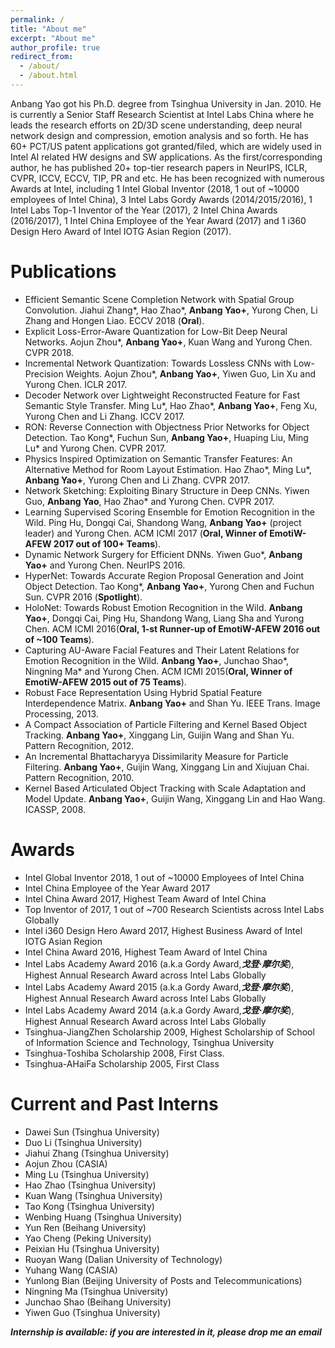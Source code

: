 ```yaml
---
permalink: /
title: "About me"
excerpt: "About me"
author_profile: true
redirect_from: 
  - /about/
  - /about.html
---
```


Anbang Yao got his Ph.D. degree from Tsinghua University in Jan. 2010. He is currently a Senior Staff Research Scientist at Intel Labs China where he leads the research efforts on 2D/3D scene understanding, deep neural network design and compression, emotion analysis and so forth. He has 60+ PCT/US patent applications got granted/filed, which are widely used in Intel AI related HW designs and SW applications. As the first/corresponding author, he has published 20+ top-tier research papers in NeurIPS, ICLR, CVPR, ICCV, ECCV, TIP, PR and etc. He has been recognized with numerous Awards at Intel, including 1 Intel Global Inventor (2018, 1 out of ~10000 employees of Intel China), 3 Intel Labs Gordy Awards (2014/2015/2016), 1 Intel Labs Top-1 Inventor of the Year (2017), 2 Intel China Awards (2016/2017), 1 Intel China Employee of the Year Award (2017) and 1 i360 Design Hero Award of Intel IOTG Asian Region (2017).

Publications
=====
	
+ Efficient Semantic Scene Completion Network with Spatial Group Convolution. Jiahui Zhang*, Hao Zhao*, **Anbang Yao+**, Yurong Chen, Li Zhang and Hongen Liao. ECCV 2018 (**Oral**).
+ Explicit Loss-Error-Aware Quantization for Low-Bit Deep Neural Networks.  Aojun Zhou*, **Anbang Yao+**, Kuan Wang and Yurong Chen. CVPR 2018.
+ Incremental Network Quantization: Towards Lossless CNNs with Low-Precision Weights. Aojun Zhou*, **Anbang Yao+**, Yiwen Guo, Lin Xu and Yurong Chen. ICLR 2017.
+ Decoder Network over Lightweight Reconstructed Feature for Fast Semantic Style Transfer. Ming Lu*, Hao Zhao*, **Anbang Yao+**, Feng Xu, Yurong Chen and Li Zhang. ICCV 2017.
+ RON: Reverse Connection with Objectness Prior Networks for Object Detection. Tao Kong*, Fuchun Sun, **Anbang Yao+**, Huaping Liu, Ming Lu* and Yurong Chen. CVPR 2017.
+ Physics Inspired Optimization on Semantic Transfer Features: An Alternative Method for Room Layout Estimation. Hao Zhao*, Ming Lu*, **Anbang Yao+**, Yurong Chen and Li Zhang. CVPR 2017.
+ Network Sketching: Exploiting Binary Structure in Deep CNNs. Yiwen Guo, **Anbang Yao**, Hao Zhao* and Yurong Chen. CVPR 2017.
+ Learning Supervised Scoring Ensemble for Emotion Recognition in the Wild. Ping Hu, Dongqi Cai, Shandong Wang, **Anbang Yao+** (project leader) and Yurong Chen. ACM ICMI 2017 (**Oral, Winner of EmotiW-AFEW 2017 out of 100+ Teams**).
+ Dynamic Network Surgery for Efficient DNNs. Yiwen Guo*, **Anbang Yao+** and Yurong Chen. NeurIPS 2016.
+ HyperNet: Towards Accurate Region Proposal Generation and Joint Object Detection. Tao Kong*, **Anbang Yao+**, Yurong Chen and Fuchun Sun. CVPR 2016 (**Spotlight**).
+ HoloNet: Towards Robust Emotion Recognition in the Wild. **Anbang Yao+**, Dongqi Cai, Ping Hu, Shandong Wang, Liang Sha and Yurong Chen. ACM ICMI 2016(**Oral, 1-st Runner-up of EmotiW-AFEW 2016 out of ~100 Teams**).
+ Capturing AU-Aware Facial Features and Their Latent Relations for Emotion Recognition in the Wild. **Anbang Yao+**, Junchao Shao*, Ningning Ma* and Yurong Chen. ACM ICMI 2015(**Oral, Winner of EmotiW-AFEW 2015 out of 75 Teams**).
+ Robust Face Representation Using Hybrid Spatial Feature Interdependence Matrix. **Anbang Yao+** and Shan Yu. IEEE Trans. Image Processing, 2013.
+ A Compact Association of Particle Filtering and Kernel Based Object Tracking. **Anbang Yao+**, Xinggang Lin, Guijin Wang and Shan Yu. Pattern Recognition, 2012.
+ An Incremental Bhattacharyya Dissimilarity Measure for Particle Filtering. **Anbang Yao+**, Guijin Wang, Xinggang Lin and Xiujuan Chai. Pattern Recognition, 2010.
+ Kernel Based Articulated Object Tracking with Scale Adaptation and Model Update. **Anbang Yao+**, Guijin Wang, Xinggang Lin and Hao Wang. ICASSP, 2008.

Awards
=====
+ Intel Global Inventor 2018, 1 out of ~10000 Employees of Intel China 
+ Intel China Employee of the Year Award 2017 	
+ Intel China Award 2017, Highest Team Award of Intel China 
+ Top Inventor of 2017, 1 out of ~700 Research Scientists across Intel Labs Globally 
+ Intel i360 Design Hero Award 2017, Highest Business Award of Intel IOTG Asian Region 
+ Intel China Award 2016, Highest Team Award of Intel China 
+ Intel Labs Academy Award 2016 (a.k.a Gordy Award,***戈登·摩尔奖***), Highest Annual Research Award across Intel Labs Globally
+ Intel Labs Academy Award 2015 (a.k.a Gordy Award,***戈登·摩尔奖***), Highest Annual Research Award across Intel Labs Globally
+ Intel Labs Academy Award 2014 (a.k.a Gordy Award,***戈登·摩尔奖***), Highest Annual Research Award across Intel Labs Globally
+ Tsinghua-JiangZhen Scholarship 2009, Highest Scholarship of School of Information Science and Technology, Tsinghua University 
+ Tsinghua-Toshiba Scholarship 2008, First Class.	
+ Tsinghua-AHaiFa Scholarship 2005, First Class

Current and Past Interns
=====
+ Dawei Sun (Tsinghua University)
+ Duo Li (Tsinghua University)
+ Jiahui Zhang (Tsinghua University)
+ Aojun Zhou (CASIA) 
+ Ming Lu (Tsinghua University)
+ Hao Zhao (Tsinghua University)
+ Kuan Wang (Tsinghua University)
+ Tao Kong (Tsinghua University) 
+ Wenbing Huang (Tsinghua University) 
+ Yun Ren (Beihang University) 
+ Yao Cheng (Peking University) 
+ Peixian Hu (Tsinghua University) 
+ Ruoyan Wang (Dalian University of Technology) 
+ Yuhang Wang (CASIA)
+ Yunlong Bian (Beijing University of Posts and Telecommunications) 
+ Ningning Ma (Tsinghua University) 
+ Junchao Shao (Beihang University) 
+ Yiwen Guo (Tsinghua University)


***Internship is available: if you are interested in it, please drop me an email***
